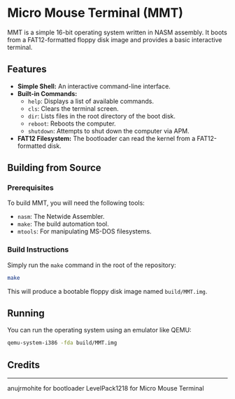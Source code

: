 # Micro Mouse Terminal (MMT)

MMT is a simple 16-bit operating system written in NASM assembly. It boots from a FAT12-formatted floppy disk image and provides a basic interactive terminal.

## Features

*   **Simple Shell:** An interactive command-line interface.
*   **Built-in Commands:**
    *   `help`: Displays a list of available commands.
    *   `cls`: Clears the terminal screen.
    *   `dir`: Lists files in the root directory of the boot disk.
    *   `reboot`: Reboots the computer.
    *   `shutdown`: Attempts to shut down the computer via APM.
*   **FAT12 Filesystem:** The bootloader can read the kernel from a FAT12-formatted disk.

## Building from Source

### Prerequisites

To build MMT, you will need the following tools:
*   `nasm`: The Netwide Assembler.
*   `make`: The build automation tool.
*   `mtools`: For manipulating MS-DOS filesystems.

### Build Instructions

Simply run the `make` command in the root of the repository:

```sh
make
```

This will produce a bootable floppy disk image named `build/MMT.img`.

## Running

You can run the operating system using an emulator like QEMU:

```sh
qemu-system-i386 -fda build/MMT.img
```

## Credits

---
anujrmohite for bootloader
LevelPack1218 for Micro Mouse Terminal
